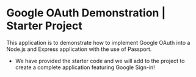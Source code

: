 # Google OAuth Demonstration | Starter Project

This application is to demonstrate how to implement Google OAuth into a Node.js and Express application with the use of Passport.
<br>
<ul>
    <li>We have provided the starter code and we will add to the project to create a complete application featuring Google Sign-in!</li>
</ul>